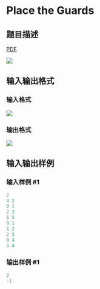 # Place the Guards

## 题目描述

[problemUrl]: https://uva.onlinejudge.org/index.php?option=com_onlinejudge&Itemid=8&category=22&page=show_problem&problem=2021

[PDF](https://uva.onlinejudge.org/external/110/p11080.pdf)

![](https://cdn.luogu.com.cn/upload/vjudge_pic/UVA11080/17e9d756789eb2b108a7a395e9558f9bf503e812.png)

## 输入输出格式

### 输入格式

![](https://cdn.luogu.com.cn/upload/vjudge_pic/UVA11080/2e727988536ffe4a36c49fef1fed2894c4050ec1.png)

### 输出格式

![](https://cdn.luogu.com.cn/upload/vjudge_pic/UVA11080/a105e9b1fc944ce1d24e88f8e1dfb34bd3a8797e.png)

## 输入输出样例

### 输入样例 #1

```cpp
2
4 2
0 1
2 3
5 5
0 1
1 2
2 3
0 4
3 4
```


### 输出样例 #1

```cpp
2
-1
```


